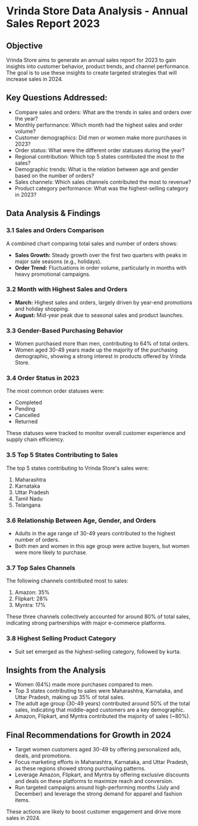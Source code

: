 <h1>Vrinda Store Data Analysis - Annual Sales Report 2023</h1>

<h2>Objective</h2>
<p>
    Vrinda Store aims to generate an annual sales report for 2023 to gain insights into customer behavior, product trends, and channel performance. The goal is to use these insights to create targeted strategies that will increase sales in 2024.
</p>

<h2>Key Questions Addressed:</h2>
<ul>
    <li>Compare sales and orders: What are the trends in sales and orders over the year?</li>
    <li>Monthly performance: Which month had the highest sales and order volume?</li>
    <li>Customer demographics: Did men or women make more purchases in 2023?</li>
    <li>Order status: What were the different order statuses during the year?</li>
    <li>Regional contribution: Which top 5 states contributed the most to the sales?</li>
    <li>Demographic trends: What is the relation between age and gender based on the number of orders?</li>
    <li>Sales channels: Which sales channels contributed the most to revenue?</li>
    <li>Product category performance: What was the highest-selling category in 2023?</li>
</ul>

<h2>Data Analysis & Findings</h2>

<h3>3.1 Sales and Orders Comparison</h3>
<p>
    A combined chart comparing total sales and number of orders shows:
</p>
<ul>
    <li><strong>Sales Growth:</strong> Steady growth over the first two quarters with peaks in major sale seasons (e.g., holidays).</li>
    <li><strong>Order Trend:</strong> Fluctuations in order volume, particularly in months with heavy promotional campaigns.</li>
</ul>

<h3>3.2 Month with Highest Sales and Orders</h3>
<ul>
    <li><strong>March:</strong> Highest sales and orders, largely driven by year-end promotions and holiday shopping.</li>
    <li><strong>August:</strong> Mid-year peak due to seasonal sales and product launches.</li>
</ul>

<h3>3.3 Gender-Based Purchasing Behavior</h3>
<ul>
    <li>Women purchased more than men, contributing to 64% of total orders.</li>
    <li>Women aged 30-49 years made up the majority of the purchasing demographic, showing a strong interest in products offered by Vrinda Store.</li>
</ul>

<h3>3.4 Order Status in 2023</h3>
<p>
    The most common order statuses were:
</p>
<ul>
    <li>Completed</li>
    <li>Pending</li>
    <li>Cancelled</li>
    <li>Returned</li>
</ul>
<p>These statuses were tracked to monitor overall customer experience and supply chain efficiency.</p>

<h3>3.5 Top 5 States Contributing to Sales</h3>
<p>The top 5 states contributing to Vrinda Store's sales were:</p>
<ol>
    <li>Maharashtra</li>
    <li>Karnataka</li>
    <li>Uttar Pradesh</li>
    <li>Tamil Nadu</li>
    <li>Telangana</li>
</ol>

<h3>3.6 Relationship Between Age, Gender, and Orders</h3>
<ul>
    <li>Adults in the age range of 30-49 years contributed to the highest number of orders.</li>
    <li>Both men and women in this age group were active buyers, but women were more likely to purchase.</li>
</ul>

<h3>3.7 Top Sales Channels</h3>
<p>The following channels contributed most to sales:</p>
<ol>
    <li>Amazon: 35%</li>
    <li>Flipkart: 28%</li>
    <li>Myntra: 17%</li>
</ol>
<p>These three channels collectively accounted for around 80% of total sales, indicating strong partnerships with major e-commerce platforms.</p>

<h3>3.8 Highest Selling Product Category</h3>
<ul>
    <li>Suit set emerged as the highest-selling category, followed by kurta.</li>
</ul>

<h2>Insights from the Analysis</h2>
<ul>
    <li>Women (64%) made more purchases compared to men.</li>
    <li>Top 3 states contributing to sales were Maharashtra, Karnataka, and Uttar Pradesh, making up 35% of total sales.</li>
    <li>The adult age group (30-49 years) contributed around 50% of the total sales, indicating that middle-aged customers are a key demographic.</li>
    <li>Amazon, Flipkart, and Myntra contributed the majority of sales (~80%).</li>
</ul>

<h2>Final Recommendations for Growth in 2024</h2>
<ul>
    <li>Target women customers aged 30-49 by offering personalized ads, deals, and promotions.</li>
    <li>Focus marketing efforts in Maharashtra, Karnataka, and Uttar Pradesh, as these regions showed strong purchasing patterns.</li>
    <li>Leverage Amazon, Flipkart, and Myntra by offering exclusive discounts and deals on these platforms to maximize reach and conversion.</li>
    <li>Run targeted campaigns around high-performing months (July and December) and leverage the strong demand for apparel and fashion items.</li>
</ul>
<p>These actions are likely to boost customer engagement and drive more sales in 2024.</p>


